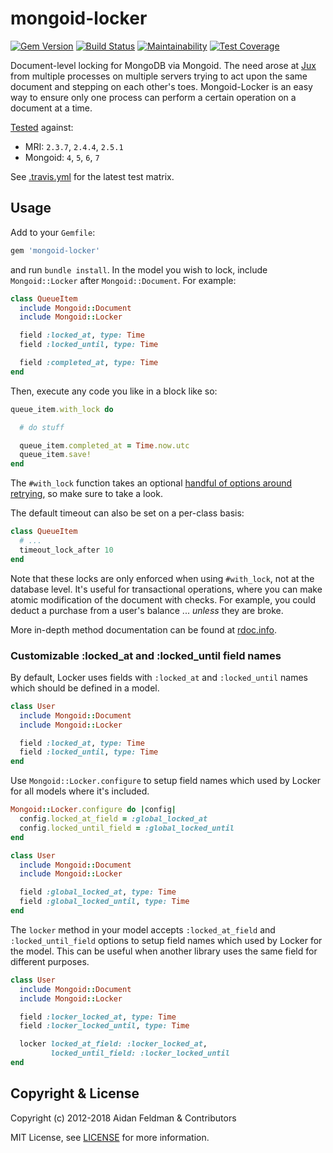 # mongoid-locker
[![Gem Version](https://badge.fury.io/rb/mongoid-locker.svg)](https://badge.fury.io/rb/mongoid-locker)
[![Build Status](https://travis-ci.org/mongoid/mongoid-locker.svg?branch=master)](https://travis-ci.org/mongoid/mongoid-locker)
[![Maintainability](https://api.codeclimate.com/v1/badges/04ee4ee75ff54659300a/maintainability)](https://codeclimate.com/github/mongoid/mongoid-locker/maintainability)
[![Test Coverage](https://api.codeclimate.com/v1/badges/04ee4ee75ff54659300a/test_coverage)](https://codeclimate.com/github/mongoid/mongoid-locker/test_coverage)

Document-level locking for MongoDB via Mongoid. The need arose at [Jux](https://jux.com) from multiple processes on multiple servers trying to act upon the same document and stepping on each other's toes. Mongoid-Locker is an easy way to ensure only one process can perform a certain operation on a document at a time.

[Tested](http://travis-ci.org/mongoid/mongoid-locker) against:
- MRI: `2.3.7`, `2.4.4`, `2.5.1`
- Mongoid: `4`, `5`, `6`, `7`

See [.travis.yml](.travis.yml) for the latest test matrix.

## Usage

Add to your `Gemfile`:

```ruby
gem 'mongoid-locker'
```

and run `bundle install`. In the model you wish to lock, include `Mongoid::Locker` after `Mongoid::Document`. For example:

```ruby
class QueueItem
  include Mongoid::Document
  include Mongoid::Locker

  field :locked_at, type: Time
  field :locked_until, type: Time

  field :completed_at, type: Time
end
```

Then, execute any code you like in a block like so:

```ruby
queue_item.with_lock do

  # do stuff

  queue_item.completed_at = Time.now.utc
  queue_item.save!
end
```

The `#with_lock` function takes an optional [handful of options around retrying](http://rdoc.info/github/mongoid/mongoid-locker/Mongoid/Locker:with_lock), so make sure to take a look.

The default timeout can also be set on a per-class basis:

```ruby
class QueueItem
  # ...
  timeout_lock_after 10
end
```

Note that these locks are only enforced when using `#with_lock`, not at the database level. It's useful for transactional operations, where you can make atomic modification of the document with checks. For example, you could deduct a purchase from a user's balance ... _unless_ they are broke.

More in-depth method documentation can be found at [rdoc.info](http://rdoc.info/github/mongoid/mongoid-locker/frames).

### Customizable :locked_at and :locked_until field names
By default, Locker uses fields with `:locked_at` and `:locked_until` names which should be defined in a model.
```ruby
class User
  include Mongoid::Document
  include Mongoid::Locker

  field :locked_at, type: Time
  field :locked_until, type: Time
end
```

Use `Mongoid::Locker.configure` to setup field names which used by Locker for all models where it's included.
```ruby
Mongoid::Locker.configure do |config|
  config.locked_at_field = :global_locked_at
  config.locked_until_field = :global_locked_until
end

class User
  include Mongoid::Document
  include Mongoid::Locker

  field :global_locked_at, type: Time
  field :global_locked_until, type: Time
end
```

The `locker` method in your model accepts `:locked_at_field` and `:locked_until_field` options to setup field names which used by Locker for the model. This can be useful when another library uses the same field for different purposes.
```ruby
class User
  include Mongoid::Document
  include Mongoid::Locker

  field :locker_locked_at, type: Time
  field :locker_locked_until, type: Time

  locker locked_at_field: :locker_locked_at,
         locked_until_field: :locker_locked_until
end
```

## Copyright & License

Copyright (c) 2012-2018 Aidan Feldman & Contributors

MIT License, see [LICENSE](LICENSE.txt) for more information.
